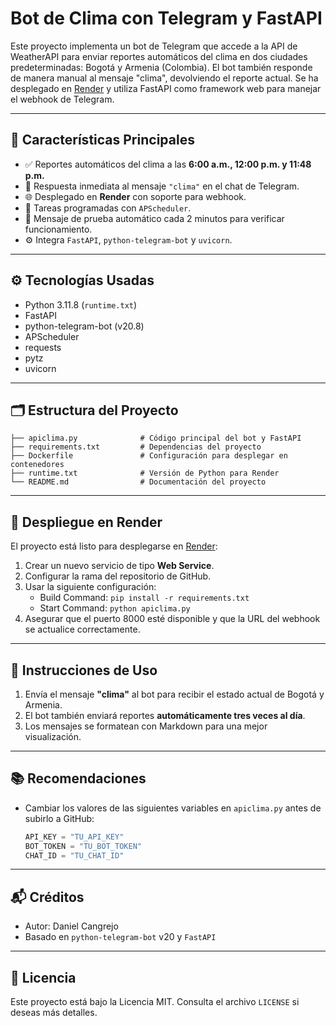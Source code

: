 # Bot de Clima con Telegram y FastAPI

Este proyecto implementa un bot de Telegram que accede a la API de WeatherAPI para enviar reportes automáticos del clima en dos ciudades predeterminadas: Bogotá y Armenia (Colombia). El bot también responde de manera manual al mensaje "clima", devolviendo el reporte actual. Se ha desplegado en [Render](https://render.com/) y utiliza FastAPI como framework web para manejar el webhook de Telegram.

---

## 📌 Características Principales

- ✅ Reportes automáticos del clima a las **6:00 a.m., 12:00 p.m. y 11:48 p.m.**
- 📩 Respuesta inmediata al mensaje `"clima"` en el chat de Telegram.
- 🌐 Desplegado en **Render** con soporte para webhook.
- 🔁 Tareas programadas con `APScheduler`.
- 🧪 Mensaje de prueba automático cada 2 minutos para verificar funcionamiento.
- ⚙️ Integra `FastAPI`, `python-telegram-bot` y `uvicorn`.

---

## ⚙️ Tecnologías Usadas

- Python 3.11.8 (`runtime.txt`)
- FastAPI
- python-telegram-bot (v20.8)
- APScheduler
- requests
- pytz
- uvicorn

---

## 🗂️ Estructura del Proyecto

```
├── apiclima.py              # Código principal del bot y FastAPI
├── requirements.txt         # Dependencias del proyecto
├── Dockerfile               # Configuración para desplegar en contenedores
├── runtime.txt              # Versión de Python para Render
└── README.md                # Documentación del proyecto
```

---

## 🚀 Despliegue en Render

El proyecto está listo para desplegarse en [Render](https://render.com):

1. Crear un nuevo servicio de tipo **Web Service**.
2. Configurar la rama del repositorio de GitHub.
3. Usar la siguiente configuración:
   - Build Command: `pip install -r requirements.txt`
   - Start Command: `python apiclima.py`
4. Asegurar que el puerto 8000 esté disponible y que la URL del webhook se actualice correctamente.

---

## 📲 Instrucciones de Uso

1. Envía el mensaje **"clima"** al bot para recibir el estado actual de Bogotá y Armenia.
2. El bot también enviará reportes **automáticamente tres veces al día**.
3. Los mensajes se formatean con Markdown para una mejor visualización.

---

## 📚 Recomendaciones

- Cambiar los valores de las siguientes variables en `apiclima.py` antes de subirlo a GitHub:
  ```python
  API_KEY = "TU_API_KEY"
  BOT_TOKEN = "TU_BOT_TOKEN"
  CHAT_ID = "TU_CHAT_ID"
  ```

---

## 📬 Créditos

- Autor: Daniel Cangrejo
- Basado en `python-telegram-bot` v20 y `FastAPI`

---

## 📄 Licencia

Este proyecto está bajo la Licencia MIT. Consulta el archivo `LICENSE` si deseas más detalles.
